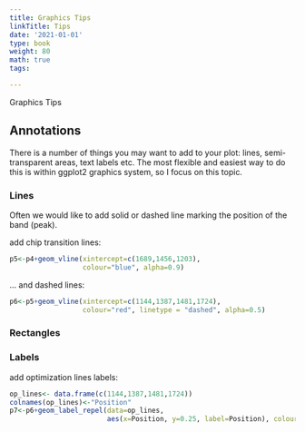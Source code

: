 ```yaml
---
title: Graphics Tips
linkTitle: Tips
date: '2021-01-01'
type: book
weight: 80
math: true
tags:

---
```


Graphics Tips

## Annotations
There is a number of things you may want to add to your plot: lines, semi-transparent areas, text labels etc. The most flexible and easiest way to do this is within ggplot2 graphics system, so I focus on this topic.

### Lines
Often we would like to add solid or dashed line marking the position of the band (peak).

add chip transition lines:

```r
p5<-p4+geom_vline(xintercept=c(1689,1456,1203),
                  colour="blue", alpha=0.9)
```
... and dashed lines:

```r
p6<-p5+geom_vline(xintercept=c(1144,1387,1481,1724), 
                  colour="red", linetype = "dashed", alpha=0.5)
```
### Rectangles

### Labels
add optimization lines labels:
```r
op_lines<- data.frame(c(1144,1387,1481,1724))
colnames(op_lines)<-"Position"
p7<-p6+geom_label_repel(data=op_lines,
                        aes(x=Position, y=0.25, label=Position), colour="red")
```
